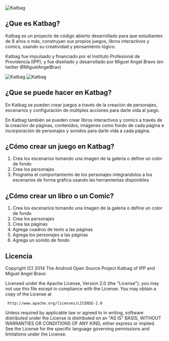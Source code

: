 ![Katbag](/../master/katbag/res/drawable-xhdpi/katbag_about_logo.png?raw=true)

## ¿Que es Katbag?
Katbag es un proyecto de código abierto desarrollado para que estudiantes de 8 años o más, construyan sus propios juegos, libros interactivos y comics, usando su creatividad y pensamiento lógico. 

Katbag fue impulsado y financiado por el Instituto Profesional de Providencia (IPP), y fue diseñado y desarrollado por Miguel Angel Bravo (en twitter @MiguelAngelBrav)

![Katbag](/../master/katbag/res/drawable-xhdpi/katbag_about_01.png?raw=true)   ![Katbag](/../master/katbag/res/drawable-xhdpi/katbag_about_02.png?raw=true)

## ¿Que se puede hacer en Katbag?
En Katbag se pueden crear juegos a través de la creación de personajes, escenarios y configuración de múltiples acciones para darle vida al juego.

En Katbag también se pueden crear libros interactivos y comics a través de la creación de páginas, contenidos, imágenes como fondo de cada página e incorporación de personajes y sonidos para darle vida a cada página.

## ¿Cómo crear un juego en Katbag?
1. Crea los escenarios tomando una imagen de la galeria o define un color de fondo
2. Crea los personajes
3. Programa el comportamiento de los personajes integrandolos a los escenarios de forma gráfica usando las herramientas disponibles

## ¿Cómo crear un libro o un Comic?
1. Crea los escenarios tomando una imagen de la galeria o define un color de fondo
2. Crea los personajes
3. Crea las páginas
4. Agrega cuadros de texto a las páginas
5. Agrega los personajes a las páginas
5. Agrega un sonido de fondo

## Licencia
Copyright (C) 2014 The Android Open Source Project Katbag of IPP and Miguel Angel Bravo

Licensed under the Apache License, Version 2.0 (the "License");
you may not use this file except in compliance with the License.
You may obtain a copy of the License at
	
     http://www.apache.org/licenses/LICENSE-2.0

Unless required by applicable law or agreed to in writing, software
distributed under the License is distributed on an "AS IS" BASIS,
WITHOUT WARRANTIES OR CONDITIONS OF ANY KIND, either express or implied.
See the License for the specific language governing permissions and
limitations under the License.


